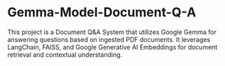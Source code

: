 # Gemma-Model-Document-Q-A
This project is a Document Q&amp;A System that utilizes Google Gemma for answering questions based on ingested PDF documents. It leverages LangChain, FAISS, and Google Generative AI Embeddings for document retrieval and contextual understanding. 
